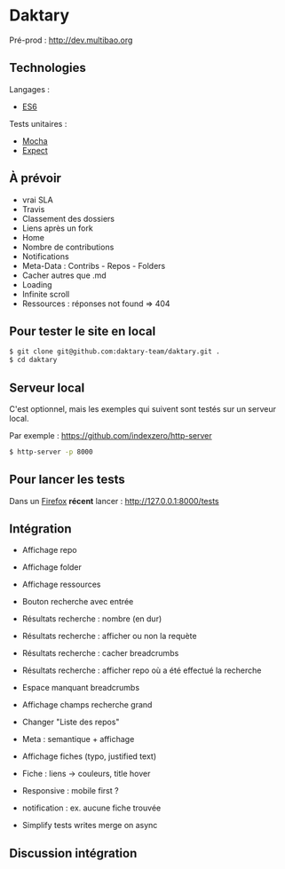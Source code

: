 # Daktary

Pré-prod : http://dev.multibao.org

## Technologies

Langages :
* [ES6](https://developer.mozilla.org/en-US/docs/Web/JavaScript/New_in_JavaScript/ECMAScript_6_support_in_Mozilla)

Tests unitaires :
* [Mocha](https://mochajs.org/)
* [Expect](https://github.com/Automattic/expect.js)

## À prévoir
* vrai SLA
* Travis
* Classement des dossiers
* Liens après un fork
* Home
* Nombre de contributions
* Notifications
* Meta-Data : Contribs - Repos - Folders
* Cacher autres que .md
* Loading
* Infinite scroll
* Ressources : réponses not found => 404

## Pour tester le site en local
```bash
$ git clone git@github.com:daktary-team/daktary.git .
$ cd daktary
```

## Serveur local
C'est optionnel, mais les exemples qui suivent sont testés sur un serveur local.

Par exemple :
https://github.com/indexzero/http-server

```bash
$ http-server -p 8000
```

## Pour lancer les tests
Dans un [Firefox](https://www.mozilla.org/fr/firefox/developer/) **récent** lancer :
http://127.0.0.1:8000/tests

## Intégration
* Affichage repo
* Affichage folder
* Affichage ressources
* Bouton recherche avec entrée
* Résultats recherche : nombre (en dur)
* Résultats recherche : afficher ou non la requète
* Résultats recherche : cacher breadcrumbs
* Résultats recherche : afficher repo où a été effectué la recherche
* Espace manquant breadcrumbs
* Affichage champs recherche grand
* Changer "Liste des repos" 
* Meta : semantique + affichage
* Affichage fiches (typo, justified text)
* Fiche : liens -> couleurs, title hover
* Responsive : mobile first ?
* notification : ex. aucune fiche trouvée

* Simplify tests writes merge on async

## Discussion intégration
